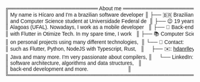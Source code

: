 <pre style="font-family:Helvetica">╔════════════════════════ About me ════════════════════════╗ 🤓 <a href="https://hicro.netlify.app/">Hícaro Dânrlley</a>                     
║ My name is Hícaro and I&#x27;m a brazilian software developer ║ ├── 🇧🇷 Brazilian                       
║ and Computer Science student at Universidade Federal de  ║ ├── 😉 19 years-old                    
║ Alagoas (UFAL). Nowadays, I work as a mobile developer   ║ ├── 🔧 Back-end and mobile developer   
║ with Flutter in Otimize Tech. In my spare time, I work   ║ ├── 📚 Computer Science student at <a href="https://ufal.br/">UFAL</a>
║ on personal projects using many different technologies,  ║ └── 📇 Contact:                        
║ such as Flutter, Python, NodeJS with Typescript, Rust,   ║     ├── ✉️: <a href="mailto:hdanrlley1@gmail.com">hdanrlley1@gmail.com</a>        
║ Java and many more. I&#x27;m very passionate about compilers, ║     └── LinkedIn️: <a href="https://www.linkedin.com/in/hicaromiguel/">hicaromiguel</a>         
║ software architecture, algorithms and data structures,   ║                                        
║ back-end development and more.                           ║                                        
╚══════════════════════════════════════════════════════════╝                                        
</pre>